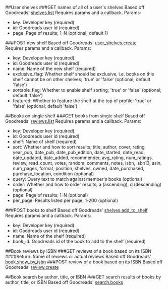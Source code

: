 ##User shelves
###GET names of all of a user's shelves
Based off Goodreads' [shelves.list](https://www.goodreads.com/api#shelves.list)
Requires params and a callback.
Params:
- key: Developer key (required)
- id: Goodreads user id (required)
- page: Page of results; 1-N (optional; default 1)

###POST new shelf
Based off Goodreads' [user_shelves.create](https://www.goodreads.com/api#user_shelves.create)   
Requires params and a callback.
Params:
- key: Developer key (required).
- id: Goodreads user id (required)
- name: Name of the new shelf (required)
- exclusive_flag: Whether shelf should be exclusive, i.e. books on this shelf cannot be on other shelves; 'true' or 'false' (optional; default 'false')
- sortable_flag: Whether to enable shelf sorting; 'true' or 'false' (optional; default 'false')
- featured: Whether to feature the shelf at the top of profile; 'true' or 'false' (optional; default 'false')


##Books on single shelf
###GET books from single shelf
Based off Goodreads' [reviews.list](https://www.goodreads.com/api#reviews.list)
Requires params and a callback.
Params:
- key: Developer key (required).
- id: Goodreads user id (required)
- shelf: Name of shelf (required)
- sort: Whether and how to sort results; title, author, cover, rating, year_pub, date_pub, date_pub_edition, date_started, date_read, date_updated, date_added, recommender, avg_rating, num_ratings, review, read_count, votes, random, comments, notes, isbn, isbn13, asin, num_pages, format, position, shelves, owned, date_purchased, purchase_location, condition (optional)
- query: Query text to match against member's books (optional)
- order: Whether and how to order results; a (ascending), d (descending) (optional)
- page: Page of results; 1-N (optional)
- per_page: Results listed per page; 1-200 (optional)

###POST books to shelf
Based off Goodreads' [shelves.add_to_shelf](https://www.goodreads.com/api#shelves.add_to_shelf)
Requires params and a callback.
Params:
- key: Developer key (required).
- id: Goodreads user id (required)
- name: Name of the shelf (required)
- book_id: Goodreads id of the book to add to the shelf (required)

##Book reviews by ISBN
###GET reviews of a book based on its ISBN
####Return iframe of reviews or actual reviews
Based off Goodreads' [book.show_by_isbn](https://www.goodreads.com/api#book.show_by_isbn)
###POST review of a book based on its ISBN
Based off Goodreads' [review.create](https://www.goodreads.com/api#review.create)


##Book search by author, title, or ISBN
###GET search results of books by author, title, or ISBN
Based off Goodreads' [search.books](https://www.goodreads.com/api#search.books)
